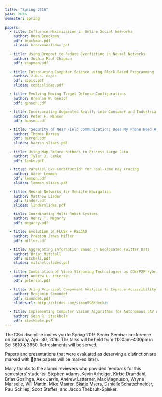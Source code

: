 ```yaml
---
title: "Spring 2016"
year: 2016
semester: spring

papers:
  - title: Influence Maximization in Online Social Networks
    author: Resa Brockman
    pdf: brockman.pdf
    slides: brockmanslides.pdf

  - title: Using Dropout to Reduce Overfitting in Neural Networks
    author: Joshua Paul Chapman
    pdf: chapman.pdf

  - title: Introducing Computer Science using Block-Based Programming
    author: Z.D.R. Copic
    pdf: copic.pdf
    slides: copicslides.pdf

  - title: Evolving Moving Target Defense Configurations
    author: Brennan W. Gensch
    pdf: gensch.pdf

  - title: Incorporating Augmented Reality into Consumer and Industrial Technology
    author: Peter F. Hanson
    pdf: hanson.pdf

  - title: "Security of Near Field Communication: Does My Phone Need A Tinfoil Hat?"
    author: Thomas Harren
    pdf: harren.pdf
    slides: harren-slides.pdf

  - title: Using Map-Reduce Methods to Process Large Data
    author: Tyler J. Lemke
    pdf: lemke.pdf

  - title: Parallel BVH Construction for Real-Time Ray Tracing
    author: Aaron Lemmon
    pdf: lemmon.pdf
    slides: lemmon-slides.pdf

  - title: Neural Networks for Vehicle Navigation
    author: Matthew Linder
    pdf: linder.pdf
    slides: linderslides.pdf

  - title: Coordinating Multi-Robot Systems
    author: Henry T. Megarry
    pdf: megarry.pdf

  - title: Evolution of FLUSH + RELOAD
    author: Preston James Miller
    pdf: miller.pdf

  - title: Aggregating Information Based on Geolocated Twitter Data
    author: Brian Mitchell
    pdf: mitchell.pdf
    slides: mitchellslides.pdf

  - title: Combination of Video Streaming Technologies as CDN/P2P Hybrid & ABR/P2P Hybrid
    author: Andrew L. Peterson
    pdf: peterson.pdf

  - title: Using Principal Component Analysis to Improve Accessibility
    author: Benjamin Simondet
    pdf: simondet.pdf
    slidesurl: http://slides.com/simon998/deck#/

  - title: Implementing Computer Vision Algorithms for Autonomous UAV Applications
    author: Sean R. Stockholm
    pdf: stockholm.pdf
---
```


The CSci discipline invites you to Spring 2016 Senior Seminar conference on Saturday, April 30, 2016. The talks will be held from 11:00am–4:00pm in Sci 3610 & 3650.
Refreshments will be served.

Papers and presentations that were evaluated as deserving a distinction are marked with 🌟(the papers will be marked later). 

Many thanks to the alumni reviewers who provided feedback for this semesters' students: Stephen Adams, Kevin Arhelger, Kirbie Dramdahl, Brian Goslinga, Alex Jarvis, Andrew Latterner, Max Magnuson, Wayne Manselle, Will Martin, Mike Maurer, Skatje Myers, Danielle Schatschneider, Paul Schliep, Scott Steffes, and Jacob Thebault-Spieker.